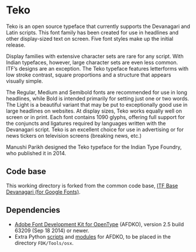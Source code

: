 # Teko

Teko is an open source typeface that currently supports the Devanagari and Latin scripts. This font family has been created for use in headlines and other display-sized text on screen. Five font styles make up the initial release.

Display families with extensive character sets are rare for any script. With Indian typefaces, however, large character sets are even less common. ITF’s designs are an exception. The Teko typeface features letterforms with low stroke contrast, square proportions and a structure that appears visually simple.

The Regular, Medium and Semibold fonts are recommended for use in long headlines, while Bold is intended primarily for setting just one or two words. The Light is a beautiful variant that may be put to exceptionally good use in large headlines on websites. At display sizes, Teko works equally well on screen or in print. Each font contains 1090 glyphs, offering full support for the conjuncts and ligatures required by languages written with the Devanagari script. Teko is an excellent choice for use in advertising or for news tickers on television screens (breaking news, etc.)

Manushi Parikh designed the Teko typeface for the Indian Type Foundry, who published it in 2014.

## Code base

This working directory is forked from the common code base, [ITF Base Devanagari (for Google Fonts)](https://github.com/itfoundry/base-devanagari-gf).

## Dependencies

- [Adobe Font Development Kit for OpenType](http://www.adobe.com/devnet/opentype/afdko.html) (AFDKO), version 2.5 build 63209 (Sep 18 2014) or newer.
- Extra Python [scripts](https://github.com/adobe-type-tools/python-scripts) and [modules](https://github.com/adobe-type-tools/python-modules) for AFDKO, to be placed in the directory `FDK/Tools/osx`.
